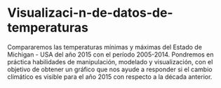 # Visualizaci-n-de-datos-de-temperaturas
Compararemos las temperaturas mínimas y máximas del Estado de Michigan - USA del año 2015 con el período 2005-2014.  Pondremos en práctica habilidades de manipulación, modelado y visualización, con el objetivo de obtener un gráfico que nos ayude a responder si el cambio climático es visible para el año 2015 con respecto a la década anterior. 

